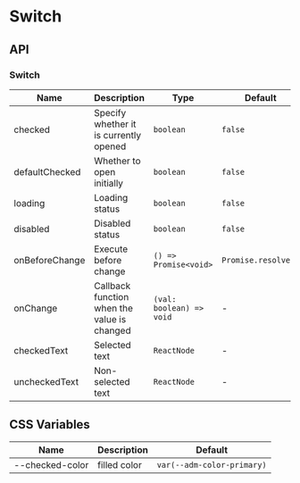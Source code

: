 # Switch

<code src="./demos/demo1.tsx"></code>
<code src="./demos/demo2.tsx"></code>

## API

### Switch

| Name           | Description                                 | Type                     | Default             |
| -------------- | ------------------------------------------- | ------------------------ | ------------------- |
| checked        | Specify whether it is currently opened      | `boolean`                | `false`             |
| defaultChecked | Whether to open initially                   | `boolean`                | `false`             |
| loading        | Loading status                              | `boolean`                | `false`             |
| disabled       | Disabled status                             | `boolean`                | `false`             |
| onBeforeChange | Execute before change                       | `() => Promise<void>`    | `Promise.resolve()` |
| onChange       | Callback function when the value is changed | `(val: boolean) => void` | -                   |
| checkedText    | Selected text                               | `ReactNode`              | -                   |
| uncheckedText  | Non-selected text                           | `ReactNode`              | -                   |

## CSS Variables

| Name            | Description  | Default                    |
| --------------- | ------------ | -------------------------- |
| --checked-color | filled color | `var(--adm-color-primary)` |

